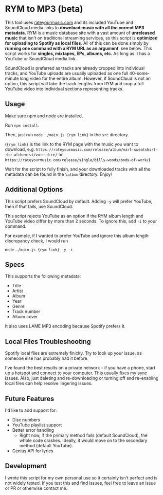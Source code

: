 # RYM to MP3 (beta)

This tool uses [rateyourmusic.com](https://rateyourmusic.com/) and its included YouTube and SoundCloud media links to **download music with all the correct MP3 metadata**. RYM is a music database site with a vast amount of **unreleased music** that isn't on traditional streaming services, so this script is **optimized for uploading to Spotify as local files**. All of this can be done simply by **running one command with a RYM URL as an argument**, see below. This script works for **singles, mixtapes, EPs, albums, etc.** As long as it has a YouTube or SoundCloud media link.

SoundCloud is preferred as tracks are already cropped into individual tracks, and YouTube uploads are usually uploaded as one full 40-some-minute long video for the entire album.
However, if SoundCloud is not an option, this script will take the track lengths from RYM and crop a full YouTube video into individual sections representing tracks.

## Usage

Make sure npm and node are installed.

Run `npm install`.

Then, just run `node ./main.js {rym link}` in the `src` directory.

(`{rym link}` is the link to the RYM page with the music you want to download, e.g. `https://rateyourmusic.com/release/album/earl-sweatshirt-the-alchemist/voir-dire/` or `https://rateyourmusic.com/release/single/billy-woods/body-of-work/`)

Wait for the script to fully finish, and your downloaded tracks with all the metadata can be found in the `\album` directory. Enjoy!

## Additional Options

This script prefers SoundCloud by default. Adding `-y` will prefer YouTube, then if that fails, use SoundCloud.

This script rejects YouTube as an option if the RYM album length and YouTube video differ by more than 2 seconds. To ignore this, add `-i` to your command.

For example, if I wanted to prefer YouTube and ignore this album length discrepancy check, I would run

`node ./main.js {rym link} -y -i`

## Specs

This supports the following metadata:

-   Title
-   Artist
-   Album
-   Year
-   Genre
-   Track number
-   Album cover

It also uses LAME MP3 encoding because Spotify prefers it.

## Local Files Troubleshooting

Spotify local files are extremely finicky. Try to look up your issue, as someone else has probably had it before.

I've found the best results on a private network - if you have a phone, start up a hotspot and connect to your computer. This usually fixes my sync issues. Also, just deleting and re-downloading or turning off and re-enabling local files can help resolve lingering issues.

## Future Features

I'd like to add support for:

-   Disc numbers
-   YouTube playlist support
-   Better error handling
    -   Right now, if the primary method fails (default SoundCloud), the whole code crashes. Ideally, it would move on to the secondary method (default YouTube).
-   Genius API for lyrics

## Development

I wrote this script for my own personal use so it certainly isn't perfect and is not widely tested. If you test this and find issues, feel free to leave an issue or PR or otherwise contact me.
